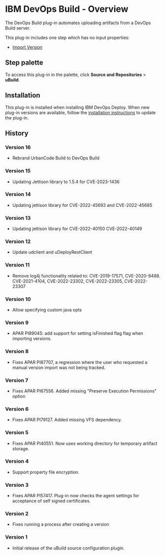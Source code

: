 
# IBM DevOps Build - Overview

The DevOps Build plug-in automates uploading artifacts from a DevOps Build server.

This plug-in includes one step which has no input properties:

* [Import Version](#import_version)


## Step palette

To access this plug-in in the palette, click **Source and Repositories** > **uBuild**.

## Installation

This plug-in is installed when installing IBM DevOps Deploy. When new plug-in versions are available, follow the [installation instructions](https://community.ibm.com/community/user/wasdevops/blogs/laurel-dickson-bull1/2022/06/13/install-plugins "Installing plug-ins in DevOps Deploy") to update the plug-in.

## History

### Version 16

* Rebrand UrbanCode Build to DevOps Build

### Version 15

* Updating Jettison library to 1.5.4 for CVE-2023-1436

### Version 14

* Updating jettison library for CVE-2022-45693 and CVE-2022-45685

### Version 13

* Updating jettison library for CVE-2022-40150 CVE-2022-40149

### Version 12

* Update udclient and uDeployRestClient

### Version 11

* Remove log4j functionality related to: CVE-2019-17571, CVE-2020-9488. CVE-2021-4104, CVE-2022-23302, CVE-2022-23305, CVE-2022-23307

### Version 10

* Allow specifying custom java opts

### Version 9

* APAR PI89045: add support for setting isFinished flag flag when importing versions.

### Version 8

* Fixes APAR PI87707, a regression where the user who requested a manual version import was not being tracked.

### Version 7

* Fixes APAR PI67556. Added missing "Preserve Execution Permissions" option

### Version 6

* Fixes APAR PI79127. Added missing VFS dependency.

### Version 5

* Fixes APAR PI40551. Now uses working directory for temporary artifact storage.

### Version 4

* Support property file encryption.

### Version 3

* Fixes APAR PI57417. Plug-in now checks the agent settings for acceptance of self signed certificates.

### Version 2

* Fixes running a process after creating a version

### Version 1

* Initial release of the uBuild source configuration plugin.
